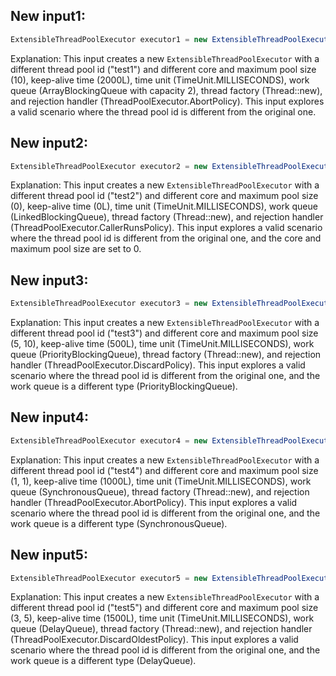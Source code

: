 ## New input1:
```java
ExtensibleThreadPoolExecutor executor1 = new ExtensibleThreadPoolExecutor("test1", manager, 10, 10, 2000L, TimeUnit.MILLISECONDS, new ArrayBlockingQueue<>(2), Thread::new, new ThreadPoolExecutor.AbortPolicy());
```
Explanation: This input creates a new `ExtensibleThreadPoolExecutor` with a different thread pool id ("test1") and different core and maximum pool size (10), keep-alive time (2000L), time unit (TimeUnit.MILLISECONDS), work queue (ArrayBlockingQueue with capacity 2), thread factory (Thread::new), and rejection handler (ThreadPoolExecutor.AbortPolicy). This input explores a valid scenario where the thread pool id is different from the original one.

## New input2:
```java
ExtensibleThreadPoolExecutor executor2 = new ExtensibleThreadPoolExecutor("test2", manager, 0, 0, 0L, TimeUnit.MILLISECONDS, new LinkedBlockingQueue<>(), Thread::new, new ThreadPoolExecutor.CallerRunsPolicy());
```
Explanation: This input creates a new `ExtensibleThreadPoolExecutor` with a different thread pool id ("test2") and different core and maximum pool size (0), keep-alive time (0L), time unit (TimeUnit.MILLISECONDS), work queue (LinkedBlockingQueue), thread factory (Thread::new), and rejection handler (ThreadPoolExecutor.CallerRunsPolicy). This input explores a valid scenario where the thread pool id is different from the original one, and the core and maximum pool size are set to 0.

## New input3:
```java
ExtensibleThreadPoolExecutor executor3 = new ExtensibleThreadPoolExecutor("test3", manager, 5, 10, 500L, TimeUnit.MILLISECONDS, new PriorityBlockingQueue<>(), Thread::new, new ThreadPoolExecutor.DiscardPolicy());
```
Explanation: This input creates a new `ExtensibleThreadPoolExecutor` with a different thread pool id ("test3") and different core and maximum pool size (5, 10), keep-alive time (500L), time unit (TimeUnit.MILLISECONDS), work queue (PriorityBlockingQueue), thread factory (Thread::new), and rejection handler (ThreadPoolExecutor.DiscardPolicy). This input explores a valid scenario where the thread pool id is different from the original one, and the work queue is a different type (PriorityBlockingQueue).

## New input4:
```java
ExtensibleThreadPoolExecutor executor4 = new ExtensibleThreadPoolExecutor("test4", manager, 1, 1, 1000L, TimeUnit.MILLISECONDS, new SynchronousQueue<>(), Thread::new, new ThreadPoolExecutor.AbortPolicy());
```
Explanation: This input creates a new `ExtensibleThreadPoolExecutor` with a different thread pool id ("test4") and different core and maximum pool size (1, 1), keep-alive time (1000L), time unit (TimeUnit.MILLISECONDS), work queue (SynchronousQueue), thread factory (Thread::new), and rejection handler (ThreadPoolExecutor.AbortPolicy). This input explores a valid scenario where the thread pool id is different from the original one, and the work queue is a different type (SynchronousQueue).

## New input5:
```java
ExtensibleThreadPoolExecutor executor5 = new ExtensibleThreadPoolExecutor("test5", manager, 3, 5, 1500L, TimeUnit.MILLISECONDS, new DelayQueue<>(), Thread::new, new ThreadPoolExecutor.DiscardOldestPolicy());
```
Explanation: This input creates a new `ExtensibleThreadPoolExecutor` with a different thread pool id ("test5") and different core and maximum pool size (3, 5), keep-alive time (1500L), time unit (TimeUnit.MILLISECONDS), work queue (DelayQueue), thread factory (Thread::new), and rejection handler (ThreadPoolExecutor.DiscardOldestPolicy). This input explores a valid scenario where the thread pool id is different from the original one, and the work queue is a different type (DelayQueue).
